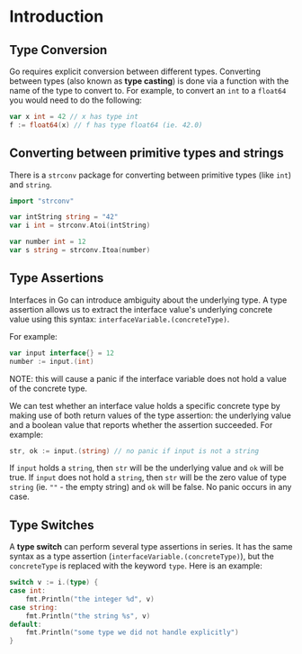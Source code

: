 # Introduction

## Type Conversion

Go requires explicit conversion between different types.
Converting between types (also known as **type casting**) is done via a function with the name of the type to convert to.
For example, to convert an `int` to a `float64` you would need to do the following:

```go
var x int = 42 // x has type int
f := float64(x) // f has type float64 (ie. 42.0)
```

## Converting between primitive types and strings

There is a `strconv` package for converting between primitive types (like `int`) and `string`.

```go
import "strconv"

var intString string = "42"
var i int = strconv.Atoi(intString)

var number int = 12
var s string = strconv.Itoa(number)
```

## Type Assertions

Interfaces in Go can introduce ambiguity about the underlying type.
A type assertion allows us to extract the interface value's underlying concrete value using this syntax: `interfaceVariable.(concreteType)`.

For example:

```go
var input interface{} = 12
number := input.(int)
```

NOTE: this will cause a panic if the interface variable does not hold a value of the concrete type.

We can test whether an interface value holds a specific concrete type by making use of both return values of the type assertion: the underlying value and a boolean value that reports whether the assertion succeeded.
For example:

```go
str, ok := input.(string) // no panic if input is not a string
```

If `input` holds a `string`, then `str` will be the underlying value and `ok` will be true.
If `input` does not hold a `string`, then `str` will be the zero value of type `string` (ie. `""` - the empty string) and `ok` will be false.
No panic occurs in any case.

## Type Switches

A **type switch** can perform several type assertions in series.
It has the same syntax as a type assertion (`interfaceVariable.(concreteType)`), but the `concreteType` is replaced with the keyword `type`.
Here is an example:

```go
switch v := i.(type) {
case int:
    fmt.Println("the integer %d", v)
case string:
    fmt.Println("the string %s", v)
default:
    fmt.Println("some type we did not handle explicitly")
}
```
